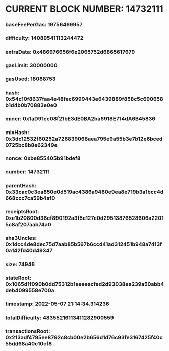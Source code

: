 # CURRENT BLOCK NUMBER: 14732111

### baseFeePerGas: 19756469957
### difficulty: 14089541113244472
### extraData: 0x486976656f6e2065752d6865617679
### gasLimit: 30000000
### gasUsed: 18088753
### hash: 0x54c10f8637faa4e48fec6999443e6439889f858c5c690658b1d4b0b70883e0e0
### miner: 0x1aD91ee08f21bE3dE0BA2ba6918E714dA6B45836
### mixHash: 0x3dc12532f60252a726839068aea795e9a55b3e7b12e6bced0725bc8b8e62349e
### nonce: 0xbe855405b91bdef8
### number: 14732111
### parentHash: 0x33cac0c3ea850e0d519ac4386a9480e9ea8e719b3a1bcc4d668ccc7ca59b4af0
### receiptsRoot: 0xe1b20800d36cf890192a3f5c127e0d29513876528606a22015c8af207aab74a0
### sha3Uncles: 0x1dcc4de8dec75d7aab85b567b6ccd41ad312451b948a7413f0a142fd40d49347
### size: 74946
### stateRoot: 0x1065d1f090b0dd75312b1eeeeacfed2d93038ea239a50abb4deb4099558e700a
### timestamp: 2022-05-07 21:14:34.314236
### totalDifficulty: 48355216113411282900559
### transactionsRoot: 0x213adf4795ee8792c8cb00e2b656d1d76c93fe3167425f40c55dd68a40c10cf8
